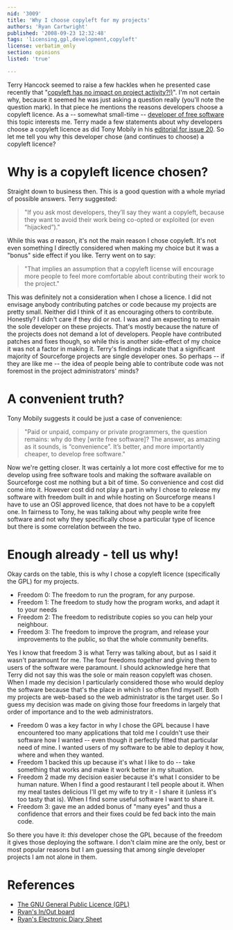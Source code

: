 ```yaml
---
nid: '3009'
title: 'Why I choose copyleft for my projects'
authors: 'Ryan Cartwright'
published: '2008-09-23 12:32:48'
tags: 'licensing,gpl,development,copyleft'
license: verbatim_only
section: opinions
listed: 'true'

---
```

Terry Hancock seemed to raise a few hackles when he presented case recently that "[copyleft has no impact on project activity?!)](http://www.freesoftwaremagazine.com/columns/copyleft_has_no_impact_project_activity)". I'm not certain why, because it seemed he was just asking a question really (you'll note the question mark). In that piece he mentions the reasons developers choose a copyleft licence. As a -- somewhat small-time -- [developer of free software](http://www.freesoftwaremagazine.com/columns/sharing_without_microsoft_exchange) this topic interests me. Terry made a few statements about why developers choose a copyleft licence as did Tony Mobily in his 
[editorial for issue 20](http://www.freesoftwaremagazine.com/articles/editorial_20). So let me tell you why this developer chose (and continues to choose) a copyleft licence?

<!--break-->

# Why is a copyleft licence chosen?

Straight down to business then. This is a good question with a whole myriad of possible answers. Terry suggested:

> "If you ask most developers, they’ll say they want a copyleft, because they want to avoid their work being co-opted or exploited (or even “hijacked”)."

While this was _a_ reason, it's not the main reason I chose copyleft. It's not even something I directly considered when making my choice but it was a "bonus" side effect if you like. Terry went on to say:

>"That implies an assumption that a copyleft license will encourage more people to feel more comfortable about contributing their work to the project."

This was definitely not a consideration when I chose a licence. I did not envisage anybody contributing patches or code because my projects are pretty small. Neither did I think of it as encouraging others to contribute. Honestly? I didn't care if they did or not. I was and am expecting to remain the sole developer on these projects.  That's mostly because the nature of the projects does not demand a lot of developers. People have contributed patches and fixes though, so while this is another side-effect of my choice it was not a factor in making it. Terry's findings indicate that a significant majority of Sourceforge projects are single developer ones. So perhaps -- if they are like me -- the idea of people being able to contribute code was not foremost in the project administrators' minds?

# A convenient truth?

Tony Mobily suggests it could be just a case of convenience:

> "Paid or unpaid, company or private programmers, the question remains: why do they [write free software]?
> The answer, as amazing as it sounds, is “convenience”. It’s better, and more importantly cheaper, to develop free software."

Now we're getting closer. It was certainly a lot more cost effective for me to develop using free software tools and making the software available on Sourceforge cost me nothing but a bit of time. So convenience and cost did come into it. However cost did not play a part in why I chose to _release_ my software with freedom built in and while hosting on Sourceforge means I have to use an OSI approved licence, that does not have to be a copyleft one. In fairness to Tony, he was talking about why people write free software and not why they specifically chose a  particular type of licence but there is some correlation between the two.

# Enough already - tell us why!

Okay cards on the table, this is why I chose a copyleft licence (specifically the GPL) for my projects.

* Freedom 0: The freedom to run the program, for any purpose.
* Freedom 1: The freedom to study how the program works, and adapt it to your needs 
* Freedom 2: The freedom to redistribute copies so you can help your neighbour.
* Freedom 3: The freedom to improve the program, and release your improvements to the public, so that the whole community benefits.

Yes I know that freedom 3 is what Terry was talking about, but as I said it wasn't paramount for me. The four freedoms _together_ and giving them to users of the software were paramount. I should acknowledge here that Terry did not say this was the sole or main reason copyleft was chosen. When I made my decision I particularly considered those who would deploy the software because that's the place in which I so often find myself. Both my projects are web-based so the web administrator is the target user. So I guess my decision was made on giving those four freedoms in largely that order of importance and to the web administrators.

* Freedom 0 was a key factor in why I chose the GPL because I have encountered too many applications that told me I couldn't use their software how I wanted -- even though it perfectly fitted that particular need of mine. I wanted users of my software to be able to deploy it how, where and when they wanted.
* Freedom 1 backed this up because it's what I like to do -- take something that works and make it work better in my situation.
* Freedom 2 made my decision easier because it's what I consider to be human nature. When I find a good restaurant I tell people about it. When my meal tastes delicious I'll get my wife to try it - I share it (unless it's too tasty that is). When I find some useful software I want to share it.
* Freedom 3: gave me an added bonus of "many eyes" and thus a confidence that errors and their fixes could be fed back into the main code.

So there you have it: _this_ developer chose the GPL because of the freedom it gives those deploying the software. I don't claim mine are the only, best or most popular reasons but I am guessing that among single developer projects I am not alone in them.

# References

* [The GNU General Public Licence (GPL)](http://www.gnu.org/licenses/gpl.html)
* [Ryan's In/Out board](http://ryansiob.sourceforge.net)
* [Ryan's Electronic Diary Sheet](http://ryanseds.sourceforge.net)